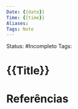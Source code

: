 ```yaml
---
Date: {{date}}
Time: {{time}}
Aliases: 
Tags: Note
---
```

Status: #Incompleto
Tags: 
# {{Title}}



# Referências

